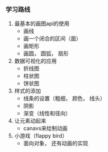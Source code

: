 ### 学习路线
1. 最基本的画图api的使用
    * 画线
    * 画一个闭合的区间（面）
    * 画矩形
    * 画圆， 圆弧， 扇形
2. 数据可视化的应用
    * 折线图
    * 柱状图
    * 饼状图
3. 样式的添加
    * 线条的设置（粗细， 颜色， 线头）
    * 阴影
    * 渐变（线性和径向）
4. 让元素动起来
    * canavs来绘制动画
5. 小游戏（flappy bird）
    * 面向对象， 还有动画的实现